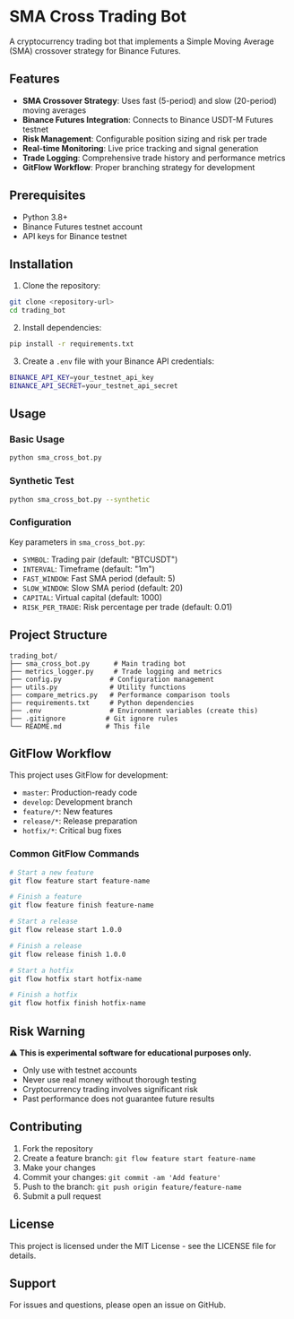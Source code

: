 # SMA Cross Trading Bot

A cryptocurrency trading bot that implements a Simple Moving Average (SMA) crossover strategy for Binance Futures.

## Features

- **SMA Crossover Strategy**: Uses fast (5-period) and slow (20-period) moving averages
- **Binance Futures Integration**: Connects to Binance USDT-M Futures testnet
- **Risk Management**: Configurable position sizing and risk per trade
- **Real-time Monitoring**: Live price tracking and signal generation
- **Trade Logging**: Comprehensive trade history and performance metrics
- **GitFlow Workflow**: Proper branching strategy for development

## Prerequisites

- Python 3.8+
- Binance Futures testnet account
- API keys for Binance testnet

## Installation

1. Clone the repository:

```bash
git clone <repository-url>
cd trading_bot
```

2. Install dependencies:

```bash
pip install -r requirements.txt
```

3. Create a `.env` file with your Binance API credentials:

```bash
BINANCE_API_KEY=your_testnet_api_key
BINANCE_API_SECRET=your_testnet_api_secret
```

## Usage

### Basic Usage

```bash
python sma_cross_bot.py
```

### Synthetic Test

```bash
python sma_cross_bot.py --synthetic
```

### Configuration

Key parameters in `sma_cross_bot.py`:

- `SYMBOL`: Trading pair (default: "BTCUSDT")
- `INTERVAL`: Timeframe (default: "1m")
- `FAST_WINDOW`: Fast SMA period (default: 5)
- `SLOW_WINDOW`: Slow SMA period (default: 20)
- `CAPITAL`: Virtual capital (default: 1000)
- `RISK_PER_TRADE`: Risk percentage per trade (default: 0.01)

## Project Structure

```
trading_bot/
├── sma_cross_bot.py      # Main trading bot
├── metrics_logger.py     # Trade logging and metrics
├── config.py            # Configuration management
├── utils.py             # Utility functions
├── compare_metrics.py   # Performance comparison tools
├── requirements.txt     # Python dependencies
├── .env                 # Environment variables (create this)
├── .gitignore          # Git ignore rules
└── README.md           # This file
```

## GitFlow Workflow

This project uses GitFlow for development:

- `master`: Production-ready code
- `develop`: Development branch
- `feature/*`: New features
- `release/*`: Release preparation
- `hotfix/*`: Critical bug fixes

### Common GitFlow Commands

```bash
# Start a new feature
git flow feature start feature-name

# Finish a feature
git flow feature finish feature-name

# Start a release
git flow release start 1.0.0

# Finish a release
git flow release finish 1.0.0

# Start a hotfix
git flow hotfix start hotfix-name

# Finish a hotfix
git flow hotfix finish hotfix-name
```

## Risk Warning

⚠️ **This is experimental software for educational purposes only.**

- Only use with testnet accounts
- Never use real money without thorough testing
- Cryptocurrency trading involves significant risk
- Past performance does not guarantee future results

## Contributing

1. Fork the repository
2. Create a feature branch: `git flow feature start feature-name`
3. Make your changes
4. Commit your changes: `git commit -am 'Add feature'`
5. Push to the branch: `git push origin feature/feature-name`
6. Submit a pull request

## License

This project is licensed under the MIT License - see the LICENSE file for details.

## Support

For issues and questions, please open an issue on GitHub.
